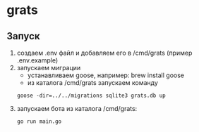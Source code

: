 # grats

## Запуск

1. создаем .env файл и добавляем его в /cmd/grats (пример .env.example)
2. запускаем миграции
   - устанавливаем goose, например: brew install goose
   - из каталога /cmd/grats запускаем команду
   ```shell
   goose -dir=../../migrations sqlite3 grats.db up
   ```
3. запускаем бота из каталога /cmd/grats:
   ```shell
   go run main.go
   ```
